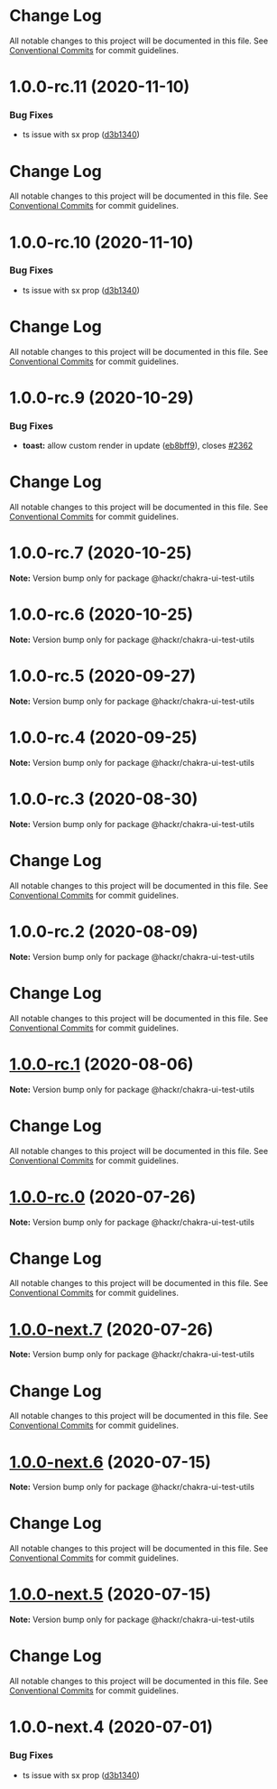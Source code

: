 # Change Log

All notable changes to this project will be documented in this file. See
[Conventional Commits](https://conventionalcommits.org) for commit guidelines.

# 1.0.0-rc.11 (2020-11-10)

### Bug Fixes

- ts issue with sx prop
  ([d3b1340](https://github.com/chakra-ui/chakra-ui/commit/d3b1340cb255937927b4d4c56ce218141570b951))

# Change Log

All notable changes to this project will be documented in this file. See
[Conventional Commits](https://conventionalcommits.org) for commit guidelines.

# 1.0.0-rc.10 (2020-11-10)

### Bug Fixes

- ts issue with sx prop
  ([d3b1340](https://github.com/chakra-ui/chakra-ui/commit/d3b1340cb255937927b4d4c56ce218141570b951))

# Change Log

All notable changes to this project will be documented in this file. See
[Conventional Commits](https://conventionalcommits.org) for commit guidelines.

# 1.0.0-rc.9 (2020-10-29)

### Bug Fixes

- **toast:** allow custom render in update
  ([eb8bff9](https://github.com/chakra-ui/chakra-ui/commit/eb8bff911e6ec9de0165ab1e8f5ca10d5e022459)),
  closes [#2362](https://github.com/chakra-ui/chakra-ui/issues/2362)

# Change Log

All notable changes to this project will be documented in this file. See
[Conventional Commits](https://conventionalcommits.org) for commit guidelines.

# 1.0.0-rc.7 (2020-10-25)

**Note:** Version bump only for package @hackr/chakra-ui-test-utils

# 1.0.0-rc.6 (2020-10-25)

**Note:** Version bump only for package @hackr/chakra-ui-test-utils

# 1.0.0-rc.5 (2020-09-27)

**Note:** Version bump only for package @hackr/chakra-ui-test-utils

# 1.0.0-rc.4 (2020-09-25)

**Note:** Version bump only for package @hackr/chakra-ui-test-utils

# 1.0.0-rc.3 (2020-08-30)

**Note:** Version bump only for package @hackr/chakra-ui-test-utils

# Change Log

All notable changes to this project will be documented in this file. See
[Conventional Commits](https://conventionalcommits.org) for commit guidelines.

# 1.0.0-rc.2 (2020-08-09)

**Note:** Version bump only for package @hackr/chakra-ui-test-utils

# Change Log

All notable changes to this project will be documented in this file. See
[Conventional Commits](https://conventionalcommits.org) for commit guidelines.

# [1.0.0-rc.1](https://github.com/chakra-ui/chakra-ui/compare/@hackr/chakra-ui-test-utils@1.0.0-rc.0...@hackr/chakra-ui-test-utils@1.0.0-rc.1) (2020-08-06)

**Note:** Version bump only for package @hackr/chakra-ui-test-utils

# Change Log

All notable changes to this project will be documented in this file. See
[Conventional Commits](https://conventionalcommits.org) for commit guidelines.

# [1.0.0-rc.0](https://github.com/chakra-ui/chakra-ui/compare/@hackr/chakra-ui-test-utils@1.0.0-next.7...@hackr/chakra-ui-test-utils@1.0.0-rc.0) (2020-07-26)

**Note:** Version bump only for package @hackr/chakra-ui-test-utils

# Change Log

All notable changes to this project will be documented in this file. See
[Conventional Commits](https://conventionalcommits.org) for commit guidelines.

# [1.0.0-next.7](https://github.com/chakra-ui/chakra-ui/compare/@hackr/chakra-ui-test-utils@1.0.0-next.6...@hackr/chakra-ui-test-utils@1.0.0-next.7) (2020-07-26)

**Note:** Version bump only for package @hackr/chakra-ui-test-utils

# Change Log

All notable changes to this project will be documented in this file. See
[Conventional Commits](https://conventionalcommits.org) for commit guidelines.

# [1.0.0-next.6](https://github.com/chakra-ui/chakra-ui/compare/@hackr/chakra-ui-test-utils@1.0.0-next.5...@hackr/chakra-ui-test-utils@1.0.0-next.6) (2020-07-15)

**Note:** Version bump only for package @hackr/chakra-ui-test-utils

# Change Log

All notable changes to this project will be documented in this file. See
[Conventional Commits](https://conventionalcommits.org) for commit guidelines.

# [1.0.0-next.5](https://github.com/chakra-ui/chakra-ui/compare/@hackr/chakra-ui-test-utils@1.0.0-next.4...@hackr/chakra-ui-test-utils@1.0.0-next.5) (2020-07-15)

**Note:** Version bump only for package @hackr/chakra-ui-test-utils

# Change Log

All notable changes to this project will be documented in this file. See
[Conventional Commits](https://conventionalcommits.org) for commit guidelines.

# 1.0.0-next.4 (2020-07-01)

### Bug Fixes

- ts issue with sx prop
  ([d3b1340](https://github.com/chakra-ui/chakra-ui/commit/d3b1340cb255937927b4d4c56ce218141570b951))
